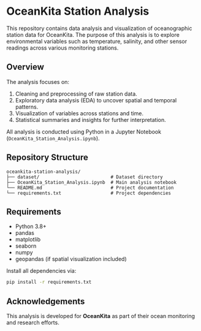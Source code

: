 # OceanKita Station Analysis

This repository contains data analysis and visualization of oceanographic station data for OceanKita. The purpose of this analysis is to explore environmental variables such as temperature, salinity, and other sensor readings across various monitoring stations.

## Overview

The analysis focuses on:
1. Cleaning and preprocessing of raw station data.
2. Exploratory data analysis (EDA) to uncover spatial and temporal patterns.
3. Visualization of variables across stations and time.
4. Statistical summaries and insights for further interpretation.

All analysis is conducted using Python in a Jupyter Notebook (`OceanKita_Station_Analysis.ipynb`).

## Repository Structure

```
oceankita-station-analysis/
├── dataset/                          # Dataset directory
├── OceanKita_Station_Analysis.ipynb  # Main analysis notebook
└── README.md                         # Project documentation
└── requirements.txt                  # Project dependencies 
```

## Requirements

- Python 3.8+
- pandas
- matplotlib
- seaborn
- numpy
- geopandas (if spatial visualization included)

Install all dependencies via:
```bash
pip install -r requirements.txt
```

## Acknowledgements

This analysis is developed for **OceanKita** as part of their ocean monitoring and research efforts.
